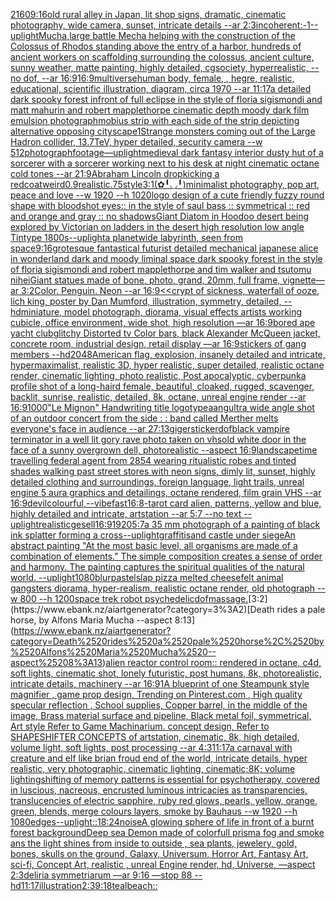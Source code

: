 [2160](https://www.ebank.nz/aiartgenerator?category=2160)[9:16](https://www.ebank.nz/aiartgenerator?category=9%3A16)[old rural alley in Japan, lit shop signs, dramatic, cinematic photography, wide camera, sunset, intricate details --ar 2:3](https://www.ebank.nz/aiartgenerator?category=old%2520rural%2520alley%2520in%2520Japan%2C%2520lit%2520shop%2520signs%2C%2520dramatic%2C%2520cinematic%2520photography%2C%2520wide%2520camera%2C%2520sunset%2C%2520intricate%2520details%2520--ar%25202%3A3)[incoherent:-1](https://www.ebank.nz/aiartgenerator?category=incoherent%3A-1)[--uplight](https://www.ebank.nz/aiartgenerator?category=--uplight)[Mucha,](https://www.ebank.nz/aiartgenerator?category=Mucha%2C)[large battle Mecha helping with the construction of the Colossus of Rhodos standing above the entry of a harbor, hundreds of ancient workers on scaffolding surrounding the colossus, ancient culture, sunny weather, matte painting, highly detailed, cgsociety, hyperrealistic, --no dof, --ar 16:9](https://www.ebank.nz/aiartgenerator?category=large%2520battle%2520Mecha%2520helping%2520with%2520the%2520construction%2520of%2520the%2520Colossus%2520of%2520Rhodos%2520standing%2520above%2520the%2520entry%2520of%2520a%2520harbor%2C%2520hundreds%2520of%2520ancient%2520workers%2520on%2520scaffolding%2520surrounding%2520the%2520colossus%2C%2520ancient%2520culture%2C%2520sunny%2520weather%2C%2520matte%2520painting%2C%2520highly%2520detailed%2C%2520cgsociety%2C%2520hyperrealistic%2C%2520--no%2520dof%2C%2520--ar%252016%3A9)[16:9](https://www.ebank.nz/aiartgenerator?category=16%3A9)[multiverse](https://www.ebank.nz/aiartgenerator?category=multiverse)[human body, female, , hegre, realistic, educational, scientific illustration, diagram, circa 1970 --ar 11:17](https://www.ebank.nz/aiartgenerator?category=human%2520body%2C%2520female%2C%2520%2C%2520hegre%2C%2520realistic%2C%2520educational%2C%2520scientific%2520illustration%2C%2520diagram%2C%2520circa%25201970%2520--ar%252011%3A17)[a detailed dark spooky forest infront of full eclipse in the style of floria sigismondi and matt mahurin and robert mapplethorpe cinematic depth moody dark film emulsion photograph](https://www.ebank.nz/aiartgenerator?category=a%2520detailed%2520dark%2520spooky%2520forest%2520infront%2520of%2520full%2520eclipse%2520in%2520the%2520style%2520of%2520floria%2520sigismondi%2520and%2520matt%2520mahurin%2520and%2520robert%2520mapplethorpe%2520cinematic%2520depth%2520moody%2520dark%2520film%2520emulsion%2520photograph)[mobius strip with each side of the strip depicting alternative opposing cityscape](https://www.ebank.nz/aiartgenerator?category=mobius%2520strip%2520with%2520each%2520side%2520of%2520the%2520strip%2520depicting%2520alternative%2520opposing%2520cityscape)[1](https://www.ebank.nz/aiartgenerator?category=1)[Strange monsters coming out of the Large Hadron collider, 13.7TeV, hyper detailed, security camera --w 512](https://www.ebank.nz/aiartgenerator?category=Strange%2520monsters%2520coming%2520out%2520of%2520the%2520Large%2520Hadron%2520collider%2C%252013.7TeV%2C%2520hyper%2520detailed%2C%2520security%2520camera%2520--w%2520512)[photograph](https://www.ebank.nz/aiartgenerator?category=photograph)[footage](https://www.ebank.nz/aiartgenerator?category=footage)[—uplight](https://www.ebank.nz/aiartgenerator?category=%E2%80%94uplight)[medieval dark fantasy interior dusty hut of a sorcerer with a sorcerer working next to his desk at night cinematic octane cold tones --ar 21:9](https://www.ebank.nz/aiartgenerator?category=medieval%2520dark%2520fantasy%2520interior%2520dusty%2520hut%2520of%2520a%2520sorcerer%2520with%2520a%2520sorcerer%2520working%2520next%2520to%2520his%2520desk%2520at%2520night%2520cinematic%2520octane%2520cold%2520tones%2520--ar%252021%3A9)[Abraham Lincoln dropkicking a redcoat](https://www.ebank.nz/aiartgenerator?category=Abraham%2520Lincoln%2520dropkicking%2520a%2520redcoat)[weird](https://www.ebank.nz/aiartgenerator?category=weird)[0.9](https://www.ebank.nz/aiartgenerator?category=0.9)[realistic](https://www.ebank.nz/aiartgenerator?category=realistic)[.75](https://www.ebank.nz/aiartgenerator?category=.75)[style](https://www.ebank.nz/aiartgenerator?category=style)[3:1](https://www.ebank.nz/aiartgenerator?category=3%3A1)[(✿╹◡╹)](https://www.ebank.nz/aiartgenerator?category=%28%E2%9C%BF%E2%95%B9%E2%97%A1%E2%95%B9%29)[minimalist photography, pop art, peace and love --w 1920 --h 1020](https://www.ebank.nz/aiartgenerator?category=minimalist%2520photography%2C%2520pop%2520art%2C%2520peace%2520and%2520love%2520--w%25201920%2520--h%25201020)[logo design of a cute friendly fuzzy round shape with bloodshot eyes:: in the style of saul bass :: symmetrical :: red and orange and gray  :: no shadows](https://www.ebank.nz/aiartgenerator?category=logo%2520design%2520of%2520a%2520cute%2520friendly%2520fuzzy%2520round%2520shape%2520with%2520bloodshot%2520eyes%3A%3A%2520in%2520the%2520style%2520of%2520saul%2520bass%2520%3A%3A%2520symmetrical%2520%3A%3A%2520red%2520and%2520orange%2520and%2520gray%2520%2520%3A%3A%2520no%2520shadows)[Giant Diatom in Hoodoo desert being explored by Victorian  on ladders in the desert high resolution low angle Tintype 1800s](https://www.ebank.nz/aiartgenerator?category=Giant%2520Diatom%2520in%2520Hoodoo%2520desert%2520being%2520explored%2520by%2520Victorian%2520%2520on%2520ladders%2520in%2520the%2520desert%2520high%2520resolution%2520low%2520angle%2520Tintype%25201800s)[--uplight](https://www.ebank.nz/aiartgenerator?category=--uplight)[a planetwide labyrinth, seen from space](https://www.ebank.nz/aiartgenerator?category=a%2520planetwide%2520labyrinth%2C%2520seen%2520from%2520space)[9:16](https://www.ebank.nz/aiartgenerator?category=9%3A16)[grotesque fantastical futurist detailed mechanical japanese alice in wonderland dark and moody liminal space dark spooky forest in the style of floria sigismondi and robert mapplethorpe and tim walker and tsutomu nihei](https://www.ebank.nz/aiartgenerator?category=grotesque%2520fantastical%2520futurist%2520detailed%2520mechanical%2520japanese%2520alice%2520in%2520wonderland%2520dark%2520and%2520moody%2520liminal%2520space%2520dark%2520spooky%2520forest%2520in%2520the%2520style%2520of%2520floria%2520sigismondi%2520and%2520robert%2520mapplethorpe%2520and%2520tim%2520walker%2520and%2520tsutomu%2520nihei)[Giant statues made of bone, photo, grand, 20mm, full frame, vignette—ar 3:2](https://www.ebank.nz/aiartgenerator?category=Giant%2520statues%2520made%2520of%2520bone%2C%2520photo%2C%2520grand%2C%252020mm%2C%2520full%2520frame%2C%2520vignette%E2%80%94ar%25203%3A2)[Color. Penguin. Neon --ar 16:9](https://www.ebank.nz/aiartgenerator?category=Color.%2520Penguin.%2520Neon%2520--ar%252016%3A9)[<<crypt of sickness, waterfall of ooze, lich king, poster by Dan Mumford, illustration, symmetry, detailed, --hd](https://www.ebank.nz/aiartgenerator?category=%3C%3Ccrypt%2520of%2520sickness%2C%2520waterfall%2520of%2520ooze%2C%2520lich%2520king%2C%2520poster%2520by%2520Dan%2520Mumford%2C%2520illustration%2C%2520symmetry%2C%2520detailed%2C%2520--hd)[miniature, model photograph, diorama, visual effects artists working cubicle, office environment, wide shot, high resolution —ar 16:9](https://www.ebank.nz/aiartgenerator?category=miniature%2C%2520model%2520photograph%2C%2520diorama%2C%2520visual%2520effects%2520artists%2520working%2520cubicle%2C%2520office%2520environment%2C%2520wide%2520shot%2C%2520high%2520resolution%2520%E2%80%94ar%252016%3A9)[bored ape yacht club](https://www.ebank.nz/aiartgenerator?category=bored%2520ape%2520yacht%2520club)[glitchy Distorted tv Color bars, black Alexander McQueen jacket, concrete room, industrial design, retail display —ar 16:9](https://www.ebank.nz/aiartgenerator?category=glitchy%2520Distorted%2520tv%2520Color%2520bars%2C%2520black%2520Alexander%2520McQueen%2520jacket%2C%2520concrete%2520room%2C%2520industrial%2520design%2C%2520retail%2520display%2520%E2%80%94ar%252016%3A9)[stickers of gang members --hd](https://www.ebank.nz/aiartgenerator?category=stickers%2520of%2520gang%2520members%2520--hd)[2048](https://www.ebank.nz/aiartgenerator?category=2048)[American flag, explosion, insanely detailed and intricate, hypermaximalist, realistic 3D, hyper realistic, super detailed, realistic octane render, cinematic lighting, photo realistic, Post apocalyptic, cyberpunk](https://www.ebank.nz/aiartgenerator?category=American%2520flag%2C%2520explosion%2C%2520insanely%2520detailed%2520and%2520intricate%2C%2520hypermaximalist%2C%2520realistic%25203D%2C%2520hyper%2520realistic%2C%2520super%2520detailed%2C%2520realistic%2520octane%2520render%2C%2520cinematic%2520lighting%2C%2520photo%2520realistic%2C%2520Post%2520apocalyptic%2C%2520cyberpunk)[a profile shot of a long-haird female, beautiful, cloaked, rugged, scavenger, backlit, sunrise, realistic, detailed, 8k, octane, unreal engine render --ar 16:9](https://www.ebank.nz/aiartgenerator?category=a%2520profile%2520shot%2520of%2520a%2520long-haird%2520female%2C%2520beautiful%2C%2520cloaked%2C%2520rugged%2C%2520scavenger%2C%2520backlit%2C%2520sunrise%2C%2520realistic%2C%2520detailed%2C%25208k%2C%2520octane%2C%2520unreal%2520engine%2520render%2520--ar%252016%3A9)[1000](https://www.ebank.nz/aiartgenerator?category=1000)["Le Mignon" Handwriting title logotype](https://www.ebank.nz/aiartgenerator?category=%22Le%2520Mignon%22%2520Handwriting%2520title%2520logotype)[aang](https://www.ebank.nz/aiartgenerator?category=aang)[ultra wide angle shot of an outdoor concert from the side : : band called Merther melts everyone's face in audience --ar 27:13](https://www.ebank.nz/aiartgenerator?category=ultra%2520wide%2520angle%2520shot%2520of%2520an%2520outdoor%2520concert%2520from%2520the%2520side%2520%3A%2520%3A%2520band%2520called%2520Merther%2520melts%2520everyone%27s%2520face%2520in%2520audience%2520--ar%252027%3A13)[giger](https://www.ebank.nz/aiartgenerator?category=giger)[sticker](https://www.ebank.nz/aiartgenerator?category=sticker)[dof](https://www.ebank.nz/aiartgenerator?category=dof)[black vampire terminator in a well lit gory rave photo taken on vhs](https://www.ebank.nz/aiartgenerator?category=black%2520vampire%2520terminator%2520in%2520a%2520well%2520lit%2520gory%2520rave%2520photo%2520taken%2520on%2520vhs)[old white door in the face of a sunny overgrown dell, photorealistic --aspect 16:9](https://www.ebank.nz/aiartgenerator?category=old%2520white%2520door%2520in%2520the%2520face%2520of%2520a%2520sunny%2520overgrown%2520dell%2C%2520photorealistic%2520--aspect%252016%3A9)[landscape](https://www.ebank.nz/aiartgenerator?category=landscape)[time travelling federal agent from 2854 wearing ritualistic robes and tinted shades walking past street stores with neon signs, dimly lit, sunset, highly detailed clothing and surroundings, foreign language, light trails, unreal engine 5 aura graphics and detailings, octane rendered, film grain VHS --ar 16:9](https://www.ebank.nz/aiartgenerator?category=time%2520travelling%2520federal%2520agent%2520from%25202854%2520wearing%2520ritualistic%2520robes%2520and%2520tinted%2520shades%2520walking%2520past%2520street%2520stores%2520with%2520neon%2520signs%2C%2520dimly%2520lit%2C%2520sunset%2C%2520highly%2520detailed%2520clothing%2520and%2520surroundings%2C%2520foreign%2520language%2C%2520light%2520trails%2C%2520unreal%2520engine%25205%2520aura%2520graphics%2520and%2520detailings%2C%2520octane%2520rendered%2C%2520film%2520grain%2520VHS%2520--ar%252016%3A9)[devil](https://www.ebank.nz/aiartgenerator?category=devil)[colourful,](https://www.ebank.nz/aiartgenerator?category=colourful%2C)[--vibefast](https://www.ebank.nz/aiartgenerator?category=--vibefast)[16:8](https://www.ebank.nz/aiartgenerator?category=16%3A8)[-](https://www.ebank.nz/aiartgenerator?category=-)[tarot card alien, patterns, yellow and blue, highly detailed and intricate, artstation --ar 5:7 --no text --uplight](https://www.ebank.nz/aiartgenerator?category=tarot%2520card%2520alien%2C%2520patterns%2C%2520yellow%2520and%2520blue%2C%2520highly%2520detailed%2520and%2520intricate%2C%2520artstation%2520--ar%25205%3A7%2520--no%2520text%2520--uplight)[realistic](https://www.ebank.nz/aiartgenerator?category=realistic)[gesell](https://www.ebank.nz/aiartgenerator?category=gesell)[16:9](https://www.ebank.nz/aiartgenerator?category=16%3A9)[1920](https://www.ebank.nz/aiartgenerator?category=1920)[5:7](https://www.ebank.nz/aiartgenerator?category=5%3A7)[a 35 mm photograph of a painting of black ink splatter forming a cross](https://www.ebank.nz/aiartgenerator?category=a%252035%2520mm%2520photograph%2520of%2520a%2520painting%2520of%2520black%2520ink%2520splatter%2520forming%2520a%2520cross)[--uplight](https://www.ebank.nz/aiartgenerator?category=--uplight)[graffiti](https://www.ebank.nz/aiartgenerator?category=graffiti)[sand castle under siege](https://www.ebank.nz/aiartgenerator?category=sand%2520castle%2520under%2520siege)[An abstract painting "At the most basic level, all organisms are made of a combination of elements." The simple composition creates a sense of order and harmony. The painting captures the spiritual qualities of the natural world. --uplight](https://www.ebank.nz/aiartgenerator?category=An%2520abstract%2520painting%2520%22At%2520the%2520most%2520basic%2520level%2C%2520all%2520organisms%2520are%2520made%2520of%2520a%2520combination%2520of%2520elements.%22%2520The%2520simple%2520composition%2520creates%2520a%2520sense%2520of%2520order%2520and%2520harmony.%2520The%2520painting%2520captures%2520the%2520spiritual%2520qualities%2520of%2520the%2520natural%2520world.%2520--uplight)[1080](https://www.ebank.nz/aiartgenerator?category=1080)[blur](https://www.ebank.nz/aiartgenerator?category=blur)[pastel](https://www.ebank.nz/aiartgenerator?category=pastel)[slap pizza melted cheese](https://www.ebank.nz/aiartgenerator?category=slap%2520pizza%2520melted%2520cheese)[felt animal gangsters diorama, hyper-realism, realistic octane render, old photograph --w 800 --h 1200](https://www.ebank.nz/aiartgenerator?category=felt%2520animal%2520gangsters%2520diorama%2C%2520hyper-realism%2C%2520realistic%2520octane%2520render%2C%2520old%2520photograph%2520--w%2520800%2520--h%25201200)[space trek robot psychedelic](https://www.ebank.nz/aiartgenerator?category=space%2520trek%2520robot%2520psychedelic)[dof](https://www.ebank.nz/aiartgenerator?category=dof)[massage.](https://www.ebank.nz/aiartgenerator?category=massage.)[3:2](https://www.ebank.nz/aiartgenerator?category=3%3A2)[Death rides a pale horse, by Alfons Maria Mucha --aspect 8:13](https://www.ebank.nz/aiartgenerator?category=Death%2520rides%2520a%2520pale%2520horse%2C%2520by%2520Alfons%2520Maria%2520Mucha%2520--aspect%25208%3A13)[alien reactor control room:: rendered in octane, c4d, soft lights, cinematic shot, lonely futuristic, post humans, 8k, photorealistic, intricate details, machinery --ar 16:9](https://www.ebank.nz/aiartgenerator?category=alien%2520reactor%2520control%2520room%3A%3A%2520rendered%2520in%2520octane%2C%2520c4d%2C%2520soft%2520lights%2C%2520cinematic%2520shot%2C%2520lonely%2520futuristic%2C%2520post%2520humans%2C%25208k%2C%2520photorealistic%2C%2520intricate%2520details%2C%2520machinery%2520--ar%252016%3A9)[1](https://www.ebank.nz/aiartgenerator?category=1)[A blueprint of one Steampunk style magnifier , game prop design,  Trending on Pinterest.com , High quality specular reflection ,  School supplies,  Copper  barrel, in the middle of the image, Brass material surface and pipeline,  Black metal foil, symmetrical,  Art style Refer to Game Machinarium.  concept design, Refer to SHAPESHIFTER CONCEPTS  of artstation, cinematic,  8k, high detailed,  volume light,  soft lights,  post processing    --ar 4:3](https://www.ebank.nz/aiartgenerator?category=A%2520blueprint%2520of%2520one%2520Steampunk%2520style%2520magnifier%2520%2C%2520game%2520prop%2520design%2C%2520%2520Trending%2520on%2520Pinterest.com%2520%2C%2520High%2520quality%2520specular%2520reflection%2520%2C%2520%2520School%2520supplies%2C%2520%2520Copper%2520%2520barrel%2C%2520in%2520the%2520middle%2520of%2520the%2520image%2C%2520Brass%2520material%2520surface%2520and%2520pipeline%2C%2520%2520Black%2520metal%2520foil%2C%2520symmetrical%2C%2520%2520Art%2520style%2520Refer%2520to%2520Game%2520Machinarium.%2520%2520concept%2520design%2C%2520Refer%2520to%2520SHAPESHIFTER%2520CONCEPTS%2520%2520of%2520artstation%2C%2520cinematic%2C%2520%25208k%2C%2520high%2520detailed%2C%2520%2520volume%2520light%2C%2520%2520soft%2520lights%2C%2520%2520post%2520processing%2520%2520%2520%2520--ar%25204%3A3)[11:17](https://www.ebank.nz/aiartgenerator?category=11%3A17)[a carnaval with creature and elf like brian froud end of the world, intricate details, hyper realistic, very photographic, cinematic lighting, cinematic;8K; volume lighting](https://www.ebank.nz/aiartgenerator?category=a%2520carnaval%2520with%2520creature%2520and%2520elf%2520like%2520brian%2520froud%2520end%2520of%2520the%2520world%2C%2520intricate%2520details%2C%2520hyper%2520realistic%2C%2520very%2520photographic%2C%2520cinematic%2520lighting%2C%2520cinematic%3B8K%3B%2520volume%2520lighting)[shifting of memory patterns is essential for psychotherapy, covered in luscious, nacreous, encrusted luminous intricacies as transparencies, translucencies of electric sapphire, ruby red glows, pearls, yellow, orange, green, blends, merge colours layers, smoke by Bauhaus --w 1920 --h 1080](https://www.ebank.nz/aiartgenerator?category=shifting%2520of%2520memory%2520patterns%2520is%2520essential%2520for%2520psychotherapy%2C%2520covered%2520in%2520luscious%2C%2520nacreous%2C%2520encrusted%2520luminous%2520intricacies%2520as%2520transparencies%2C%2520translucencies%2520of%2520electric%2520sapphire%2C%2520ruby%2520red%2520glows%2C%2520pearls%2C%2520yellow%2C%2520orange%2C%2520green%2C%2520blends%2C%2520merge%2520colours%2520layers%2C%2520smoke%2520by%2520Bauhaus%2520--w%25201920%2520--h%25201080)[edges](https://www.ebank.nz/aiartgenerator?category=edges)[--uplight](https://www.ebank.nz/aiartgenerator?category=--uplight)[::](https://www.ebank.nz/aiartgenerator?category=%3A%3A)[18:24](https://www.ebank.nz/aiartgenerator?category=18%3A24)[noise](https://www.ebank.nz/aiartgenerator?category=noise)[A glowing sphere of life in front of a burnt forest background](https://www.ebank.nz/aiartgenerator?category=A%2520glowing%2520sphere%2520of%2520life%2520in%2520front%2520of%2520a%2520burnt%2520forest%2520background)[Deep sea Demon made of colorfull prisma fog and smoke ans the light shines from inside to outside , sea plants, jewelery, gold, bones, skulls on the ground, Galaxy, Universum, Horror Art, Fantasy Art, sci-fi, Concept Art, realistic , unreal Engine render, hd, Universe, —aspect 2:3](https://www.ebank.nz/aiartgenerator?category=Deep%2520sea%2520Demon%2520made%2520of%2520colorfull%2520prisma%2520fog%2520and%2520smoke%2520ans%2520the%2520light%2520shines%2520from%2520inside%2520to%2520outside%2520%2C%2520sea%2520plants%2C%2520jewelery%2C%2520gold%2C%2520bones%2C%2520skulls%2520on%2520the%2520ground%2C%2520Galaxy%2C%2520Universum%2C%2520Horror%2520Art%2C%2520Fantasy%2520Art%2C%2520sci-fi%2C%2520Concept%2520Art%2C%2520realistic%2520%2C%2520unreal%2520Engine%2520render%2C%2520hd%2C%2520Universe%2C%2520%E2%80%94aspect%25202%3A3)[deliria symmetriarum —ar 9:16 —stop 88 --hd](https://www.ebank.nz/aiartgenerator?category=deliria%2520symmetriarum%2520%E2%80%94ar%25209%3A16%2520%E2%80%94stop%252088%2520--hd)[11:17](https://www.ebank.nz/aiartgenerator?category=11%3A17)[illustration](https://www.ebank.nz/aiartgenerator?category=illustration)[2:3](https://www.ebank.nz/aiartgenerator?category=2%3A3)[9:18](https://www.ebank.nz/aiartgenerator?category=9%3A18)[teal](https://www.ebank.nz/aiartgenerator?category=teal)[beach::](https://www.ebank.nz/aiartgenerator?category=beach%3A%3A)